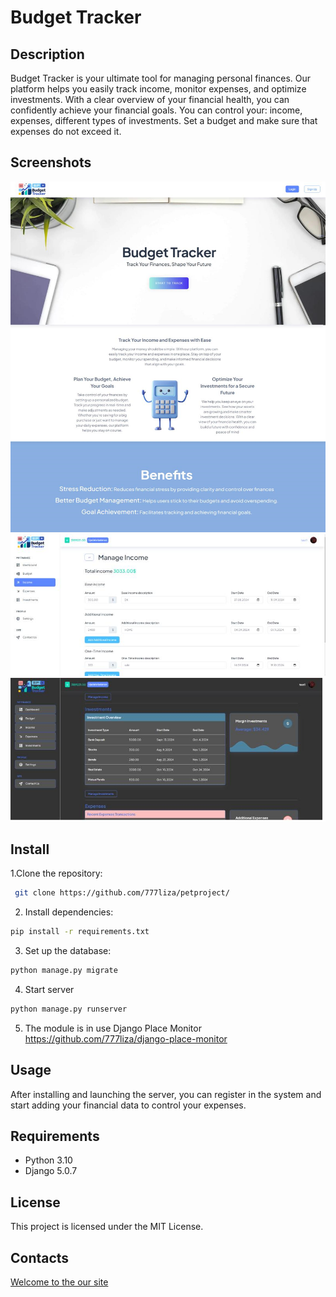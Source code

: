 # Budget Tracker

## Description
Budget Tracker is your ultimate tool for managing personal finances. Our platform helps you easily track income, monitor expenses, and optimize investments. 
With a clear overview of your financial health, you can confidently achieve your financial goals.
You can control your: income, expenses, different types of investments. Set a budget and make sure that expenses do not exceed it.
## Screenshots

![Image of screenshot1](screenshots/screenshot1.png)
![Image of screenshot2](screenshots/screenshot2.png)
![Image of screenshot3](screenshots/screenshot3.png)

## Install

1.Clone the repository:
```bash
 git clone https://github.com/777liza/petproject/
 ```
2. Install dependencies:
```bash
pip install -r requirements.txt
```
3. Set up the database:
```bash
python manage.py migrate 
```
4. Start server
```bash
python manage.py runserver
```
5. The module is in use Django Place Monitor https://github.com/777liza/django-place-monitor
##  Usage
  After installing and launching the server, you can register in the system and start adding your financial data to control your expenses.

## Requirements
- Python 3.10
- Django 5.0.7

##  License
  This project is licensed under the MIT License.

## Contacts
   [Welcome to the our site](https://pp5-fearless-heisenberg.circumeo-apps.net/)
